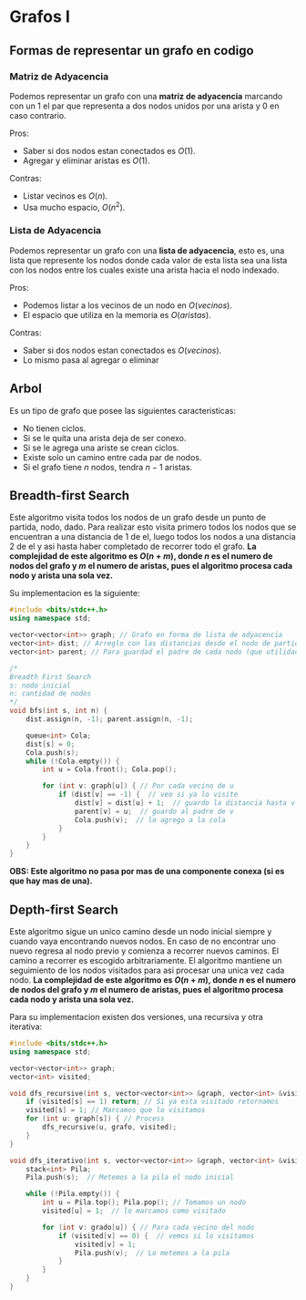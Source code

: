 # Grafos I

## Formas de representar un grafo en codigo

### Matriz de Adyacencia

Podemos representar un grafo con una **matriz de adyacencia** marcando con un 1 el par que representa a dos nodos unidos por una arista y 0 en caso contrario.

Pros:

* Saber si dos nodos estan conectados es $O(1)$.
* Agregar y eliminar aristas es $O(1)$.

Contras:

* Listar vecinos es $O(n)$.
* Usa mucho espacio, $O(n^2)$.

### Lista de Adyacencia

Podemos representar un grafo con una **lista de adyacencia**, esto es, una lista que represente los nodos donde cada valor de esta lista sea una lista con los nodos entre los cuales existe una arista hacia el nodo indexado.

Pros:

* Podemos listar a los vecinos de un nodo en $O(vecinos)$.
* El espacio que utiliza en la memoria es $O(aristas)$.

Contras:

* Saber si dos nodos estan conectados es $O(vecinos)$.
* Lo mismo pasa al agregar o eliminar

## Arbol

Es un tipo de grafo que posee las siguientes caracteristicas:

* No tienen ciclos.
* Si se le quita una arista deja de ser conexo.
* Si se le agrega una ariste se crean ciclos.
* Existe solo un camino entre cada par de nodos.
* Si el grafo tiene $n$ nodos, tendra $n-1$ aristas.

## Breadth-first Search

Este algoritmo visita todos los nodos de un grafo desde un punto de partida, nodo, dado. Para realizar esto visita primero todos los nodos que se encuentran a una distancia de 1 de el, luego todos los nodos a una distancia 2 de el y asi hasta haber completado de recorrer todo el grafo. **La complejidad de este algoritmo es $O(n+m)$, donde $n$ es el numero de nodos del grafo y $m$ el numero de aristas, pues el algoritmo procesa cada nodo y arista una sola vez.**

Su implementacion es la siguiente:

```cpp
#include <bits/stdc++.h>
using namespace std;

vector<vector<int>> graph; // Grafo en forma de lista de adyacencia
vector<int> dist; // Arreglo con las distancias desde el nodo de partida hacia los demas nodos
vector<int> parent; // Para guardad el padre de cada nodo (que utilidad?)

/*
Breadth First Search
s: nodo inicial
n: cantidad de nodos
*/
void bfs(int s, int n) {
    dist.assign(n, -1); parent.assign(n, -1);

    queue<int> Cola;
    dist[s] = 0;
    Cola.push(s);
    while (!Cola.empty()) {
        int u = Cola.front(); Cola.pop();

        for (int v: graph[u]) { // Por cada vecino de u
            if (dist[v] == -1) {  // veo si ya lo visite
                dist[v] = dist[u] + 1;  // guardo la distancia hasta v
                parent[v] = u;  // guardo al padre de v
                Cola.push(v);  // lo agrego a la cola
            }
        }
    }
}
```

**OBS: Este algoritmo no pasa por mas de una componente conexa (si es que hay mas de una).**

## Depth-first Search

Este algoritmo sigue un unico camino desde un nodo inicial siempre y cuando vaya encontrando nuevos nodos. En caso de no encontrar uno nuevo regresa al nodo previo y comienza a recorrer nuevos caminos. El camino a recorrer es escogido arbitrariamente. El algoritmo mantiene un seguimiento de los nodos visitados para asi procesar una unica vez cada nodo. **La complejidad de este algoritmo es $O(n+m)$, donde $n$ es el numero de nodos del grafo y $m$ el numero de aristas, pues el algoritmo procesa cada nodo y arista una sola vez.**

Para su implementacion existen dos versiones, una recursiva y otra iterativa:

```cpp
#include <bits/stdc++.h>
using namespace std;

vector<vector<int>> graph;
vector<int> visited;

void dfs_recursive(int s, vector<vector<int>> &graph, vector<int> &visited) {
    if (visited[s] == 1) return; // Si ya esta visitado retornamos
    visited[s] = 1; // Marcamos que lo visitamos
    for (int u: graph[s]) { // Process
        dfs_recursive(u, grafo, visited);
    }
}

void dfs_iterativo(int s, vector<vector<int>> &graph, vector<int> &visited) {
    stack<int> Pila;
    Pila.push(s);  // Metemos a la pila el nodo inicial

    while (!Pila.empty()) {
        int u = Pila.top(); Pila.pop(); // Tomamos un nodo
        visited[u] = 1;  // lo marcamos como visitado

        for (int v: grado[u]) { // Para cada vecino del nodo
            if (visited[v] == 0) {  // vemos si lo visitamos
                visited[v] = 1;
                Pila.push(v);  // Lo metemos a la pila
            }
        }
    }
}
```
